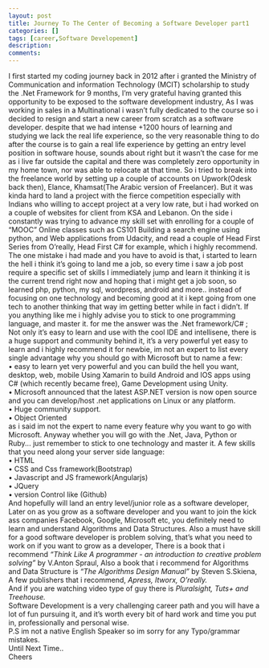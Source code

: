 ```yaml
---
layout: post
title: Journey To The Center of Becoming a Software Developer part1
categories: []
tags: [career,Software Developement]
description: 
comments:
---
```


I first started my coding journey back in 2012 after i granted the Ministry of Communication and information Technology (MCIT) scholarship to study the .Net Framework for 9 months, I’m very grateful having granted this opportunity to be exposed to the software development industry, As I was working in sales in a Multinational i wasn’t fully dedicated to the course so i decided to resign and start a new career from scratch as a software developer. despite that we had intense +1200 hours of learning and studying we lack the real life experience, so the very reasonable thing to do after the course is to gain a real life experience by getting an entry level position in software house, sounds about right but it wasn’t the case for me as i live far outside the capital and there was completely zero opportunity in my home town, nor was able to relocate at that time. So i tried to break into the freelance world by setting up a couple of accounts on Upwork(Odesk back then), Elance, Khamsat(The Arabic version of Freelancer). But it was kinda hard to land a project with the fierce competition especially with Indians who willing to accept project at a very low rate, but i had worked on a couple of websites for client from KSA and Lebanon. On the side i constantly was trying to advance my skill set with enrolling for a couple of “MOOC” Online classes such as CS101 Building a search engine using python, and Web applications from Udacity, and read a couple of Head First Series from O’really, Head First C# for example, which i highly recommend. 
The one mistake i had made and you have to avoid is that, i started to learn the hell i think it’s going to land me a job, so every time i saw a job post require a specific set of skills I immediately jump and learn it thinking it is the current trend right now and hoping that i might get a job soon, so learned php, python, my sql, wordpress, android and more.. instead of focusing on one technology and becoming good at it i kept going from one tech to another thinking that way im getting better while in fact i didn’t. If you anything like me i highly advise you to stick to one programming language, and master it. for me the answer was the .Net framework/C# ; Not only it’s easy to learn and use with the cool IDE and intellisene, there is a huge support and community behind it, it’s a very powerful yet easy to learn and i highly recommend it for newbie, im not an expert to list every single advantage why you should go with Microsoft but to name a few: <br>
•	easy to learn yet very powerful and you can build the hell you want, desktop, web, mobile Using Xamarin to build Android and IOS apps using C# (which recently became free), Game Development using Unity.<br>
•	Microsoft announced that the latest ASP.NET version is now open source and you can develop/host .net applications on Linux or any platform.<br>
•	Huge community support.<br>
•	Object Oriented<br>
as i said im not the expert to name every feature why you want to go with Microsoft. Anyway whether you will go with the .Net, Java, Python or Ruby... just remember to stick to one technology and master it. A few skills that you need along your server side language:<br>
•	HTML<br>
•	CSS and Css framework(Bootstrap)<br>
•	Javascript and JS framework(Angularjs)<br>
•	JQuery<br>
•	version Control like (Github)<br>
And hopefully will land an entry level/junior role as a software developer, Later on as you grow as a software developer and you want to join the kick ass companies Facebook, Google, Microsoft etc, you definitely need to learn and understand Algorithms and Data Structures. Also a must have skill for a good software developer is problem solving, that’s what you need to work on if you want to grow as a developer, There is a book that i recommend <i>“Think Like A programmer - an introduction to creative problem solving” </i>by V.Anton Spraul, Also a book that i recommend for Algorithms and Data Structure is <i>“The Algorithms Design Manual” </i>by Steven S.Skiena, A few publishers that i recommend, <i>Apress, Itworx, O’really.<br></i>
And if you are watching video type of guy there is <i>Pluralsight, Tuts+ and Treehouse.<br></i>
Software Development is a very challenging career path and you will have a lot of fun pursuing it, and it’s worth every bit of hard work and time you put in, professionally and personal wise.<br>
P.S im not a native English Speaker so im sorry for any Typo/grammar mistakes.<br>
Until Next Time..<br>
Cheers




